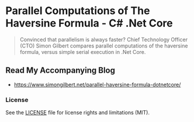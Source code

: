 ﻿# Parallel Computations of The Haversine Formula - C# .Net Core
> Convinced that parallelism is always faster? Chief Technology Officer (CTO) Simon Gilbert compares parallel computations of the haversine formula, versus simple serial execution in .Net Core.

## Read My Accompanying Blog
- https://www.simongilbert.net/parallel-haversine-formula-dotnetcore/

### License
See the [LICENSE](LICENSE.md) file for license rights and limitations (MIT).